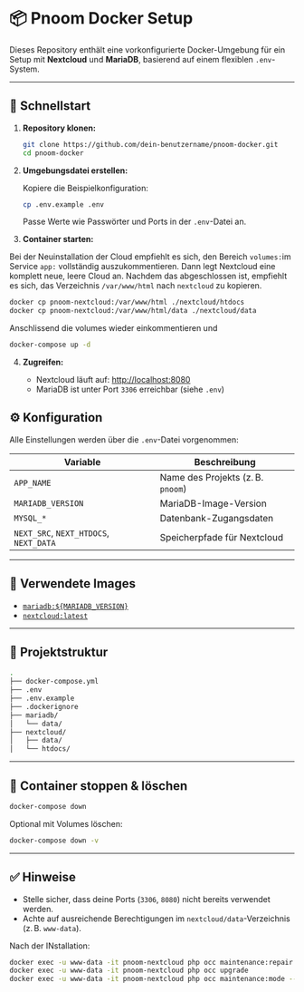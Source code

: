 # 📦 Pnoom Docker Setup

Dieses Repository enthält eine vorkonfigurierte Docker-Umgebung für ein Setup mit **Nextcloud** und **MariaDB**, basierend auf einem flexiblen `.env`-System.

---

## 🚀 Schnellstart

1. **Repository klonen:**

   ```bash
   git clone https://github.com/dein-benutzername/pnoom-docker.git
   cd pnoom-docker
   ```

2. **Umgebungsdatei erstellen:**

   Kopiere die Beispielkonfiguration:

   ```bash
   cp .env.example .env
   ```

   Passe Werte wie Passwörter und Ports in der `.env`-Datei an.

3. **Container starten:**

Bei der Neuinstallation der Cloud empfiehlt es sich, den Bereich ``volumes:``im Service ``app:`` vollständig auszukommentieren. Dann legt Nextcloud eine komplett neue, leere Cloud an. Nachdem das abgeschlossen ist, empfiehlt es sich, das Verzeichnis ``/var/www/html`` nach ``nextcloud`` zu kopieren. 

```bash
docker cp pnoom-nextcloud:/var/www/html ./nextcloud/htdocs
docker cp pnoom-nextcloud:/var/www/html/data ./nextcloud/data
```

Anschlissend die volumes wieder einkommentieren und 

   ```bash
   docker-compose up -d
   ```

4. **Zugreifen:**

   * Nextcloud läuft auf: [http://localhost:8080](http://localhost:8080)
   * MariaDB ist unter Port `3306` erreichbar (siehe `.env`)

## ⚙️ Konfiguration

Alle Einstellungen werden über die `.env`-Datei vorgenommen:

| Variable                               | Beschreibung                      |
| -------------------------------------- | --------------------------------- |
| `APP_NAME`                             | Name des Projekts (z. B. `pnoom`) |
| `MARIADB_VERSION`                      | MariaDB-Image-Version             |
| `MYSQL_*`                              | Datenbank-Zugangsdaten            |
| `NEXT_SRC`, `NEXT_HTDOCS`, `NEXT_DATA` | Speicherpfade für Nextcloud       |

---

## 🐳 Verwendete Images

* [`mariadb:${MARIADB_VERSION}`](https://hub.docker.com/_/mariadb)
* [`nextcloud:latest`](https://hub.docker.com/_/nextcloud)

---

## 📁 Projektstruktur

```bash
.
├── docker-compose.yml
├── .env
├── .env.example
├── .dockerignore
├── mariadb/
│   └── data/
├── nextcloud/
│   ├── data/
│   └── htdocs/
```

---

## 🧹 Container stoppen & löschen

```bash
docker-compose down
```

Optional mit Volumes löschen:

```bash
docker-compose down -v
```

---

## ✅ Hinweise

* Stelle sicher, dass deine Ports (`3306`, `8080`) nicht bereits verwendet werden.
* Achte auf ausreichende Berechtigungen im `nextcloud/data`-Verzeichnis (z. B. `www-data`).

Nach der INstallation:

```bash
docker exec -u www-data -it pnoom-nextcloud php occ maintenance:repair
docker exec -u www-data -it pnoom-nextcloud php occ upgrade
docker exec -u www-data -it pnoom-nextcloud php occ maintenance:mode --off
```
